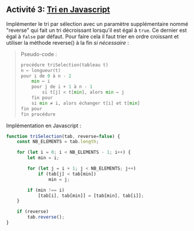 ## Activité 3: [Tri en Javascript](https://www.programiz.com/javascript/online-compiler/)

Implémenter le tri par sélection avec un paramètre supplémentaire nommé "reverse" qui fait un tri décroissant lorsqu'il est égal à `true`.
Ce dernier est égal à `false` par défaut.
Pour faire cela il faut trier en ordre croissant et utiliser la méthode reverse() à la fin *si nécessaire* :

> Pseudo-code :
>
> ```python
> procédure triSelection(tableau t)
> n ← longueur(t)
> pour i de 0 à n - 2
>     min ← i      
>     pour j de i + 1 à n - 1
>         si t[j] < t[min], alors min ← j
>     fin pour
>     si min ≠ i, alors échanger t[i] et t[min]
> fin pour
> fin procédure
> ```

Implémentation en Javascript :

```js
function triSelection(tab, reverse=false) {
    const NB_ELEMENTS = tab.length;

    for (let i = 0; i < NB_ELEMENTS - 1; i++) {
        let min = i;

        for (let j = i + 1; j < NB_ELEMENTS; j++)
            if (tab[j] < tab[min])
                min = j;

        if (min !== i)
            [tab[i], tab[min]] = [tab[min], tab[i]];
    }

    if (reverse)
        tab.reverse();
}
```
